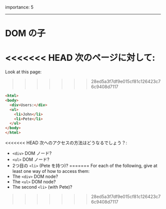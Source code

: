 importance: 5

---

# DOM の子

<<<<<<< HEAD
次のページに対して:
=======
Look at this page:
>>>>>>> 28ed5a3f7df9e015cf81c126423c76c9408d7117

```html
<html>
<body>
  <div>Users:</div>
  <ul>
    <li>John</li>
    <li>Pete</li>
  </ul>
</body>
</html>
```

<<<<<<< HEAD
次へのアクセスの方法はどうなるでしょう？:
- `<div>` DOM ノード?
- `<ul>` DOM ノード?
- 2つ目の `<li>` (Pete を持つ)?
=======
For each of the following, give at least one way of how to access them:
- The `<div>` DOM node?
- The `<ul>` DOM node?
- The second `<li>` (with Pete)?
>>>>>>> 28ed5a3f7df9e015cf81c126423c76c9408d7117
